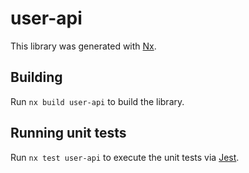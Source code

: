 # user-api

This library was generated with [Nx](https://nx.dev).

## Building

Run `nx build user-api` to build the library.

## Running unit tests

Run `nx test user-api` to execute the unit tests via [Jest](https://jestjs.io).
